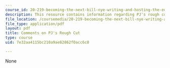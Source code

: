 ```yaml
---
course_id: 20-219-becoming-the-next-bill-nye-writing-and-hosting-the-educational-show-january-iap-2015
description: This resource contains information regarding PJ's rough cut.
file_location: /coursemedia/20-219-becoming-the-next-bill-nye-writing-and-hosting-the-educational-show-january-iap-2015/7e32aa4115bc210a9ae82862f0acc6c0_MIT20_219IAP15_PJcom.pdf
file_type: application/pdf
layout: pdf
title: Comments on PJ's Rough Cut
type: course
uid: 7e32aa4115bc210a9ae82862f0acc6c0

---
```

None